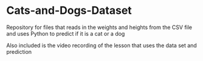 # Cats-and-Dogs-Dataset

Repository for files that reads in the weights and heights from the CSV file and uses Python to predict if it is a cat or a dog

Also included is the video recording of the lesson that uses the data set and prediction
